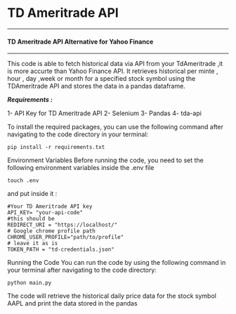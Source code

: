 # TD Ameritrade API
---
#### TD Ameritrade API Alternative for Yahoo Finance
---
This code is able to fetch historical data via API from your TdAmeritrade ,it is more accurte than Yahoo Finance API. It retrieves historical per minte , hour , day ,week or month  for a specified stock symbol using the TDAmeritrade API and stores the data in a pandas dataframe.

***Requirements :***

1- API Key for TD Ameritrade API
2- Selenium
3- Pandas
4- tda-api

To install the required packages, you can use the following command after navigating to the code directory in your terminal:

```
pip install -r requirements.txt
```
Environment Variables
Before running the code, you need to set the following environment variables inside the .env file 
```
touch .env
```
and put inside it : 
```
#Your TD Ameritrade API key
API_KEY= "your-api-code"
#this should be 
REDIRECT_URI = "https://localhost/"
# Google chrome profile path
CHROME_USER_PROFILE="path/to/profile"
# leave it as is
TOKEN_PATH = "td-credentials.json"
```

Running the Code
You can run the code by using the following command in your terminal after navigating to the code directory:
```
python main.py
```
The code will retrieve the historical daily price data for the stock symbol AAPL and print the data stored in the pandas 
